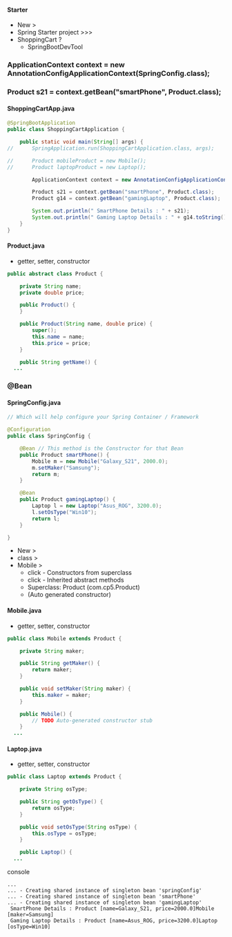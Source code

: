 #### Starter

* New > 
* Spring Starter project >>> 
* ShoppingCart ? 
    * SpringBootDevTool

### ApplicationContext context = new AnnotationConfigApplicationContext(SpringConfig.class);
### Product s21 = context.getBean("smartPhone", Product.class);
#### ShoppingCartApp.java
``` java
@SpringBootApplication
public class ShoppingCartApplication {

	public static void main(String[] args) {
//		SpringApplication.run(ShoppingCartApplication.class, args);

//		Product mobileProduct = new Mobile();
//		Product laptopProduct = new Laptop();

		ApplicationContext context = new AnnotationConfigApplicationContext(SpringConfig.class);

		Product s21 = context.getBean("smartPhone", Product.class);
		Product g14 = context.getBean("gamingLaptop", Product.class);

		System.out.println(" SmartPhone Details : " + s21);
		System.out.println(" Gaming Laptop Details : " + g14.toString());
	}
}
```

#### Product.java
+ getter, setter, constructor
``` java
public abstract class Product {

	private String name;
	private double price;

	public Product() {
	}

	public Product(String name, double price) {
		super();
		this.name = name;
		this.price = price;
	}

	public String getName() {
  ...
```
### @Bean
#### SpringConfig.java
``` java
// Which will help configure your Spring Container / Framework

@Configuration
public class SpringConfig {

	@Bean // This method is the Constructor for that Bean
	public Product smartPhone() {
		Mobile m = new Mobile("Galaxy_S21", 2000.0);
		m.setMaker("Samsung");
		return m;
	}

	@Bean
	public Product gamingLaptop() {
		Laptop l = new Laptop("Asus_ROG", 3200.0);
		l.setOsType("Win10");
		return l;
	}

}
```
* New > 
* class > 
* Mobile >
    * click - Constructors from superclass
    * click - Inherited abstract methods
    * Superclass: Product (com.cp5.Product)
    * (Auto generated constructor)

#### Mobile.java
+ getter, setter, constructor
``` java
public class Mobile extends Product {

	private String maker;

	public String getMaker() {
		return maker;
	}

	public void setMaker(String maker) {
		this.maker = maker;
	}

	public Mobile() {
		// TODO Auto-generated constructor stub
	}
  ...
```
#### Laptop.java
+ getter, setter, constructor
``` java
public class Laptop extends Product {

	private String osType;

	public String getOsType() {
		return osType;
	}

	public void setOsType(String osType) {
		this.osType = osType;
	}

	public Laptop() {
  ...
```
console
``` console
...
... - Creating shared instance of singleton bean 'springConfig'
... - Creating shared instance of singleton bean 'smartPhone'
... - Creating shared instance of singleton bean 'gamingLaptop'
 SmartPhone Details : Product [name=Galaxy_S21, price=2000.0]Mobile [maker=Samsung]
 Gaming Laptop Details : Product [name=Asus_ROG, price=3200.0]Laptop [osType=Win10]

```

